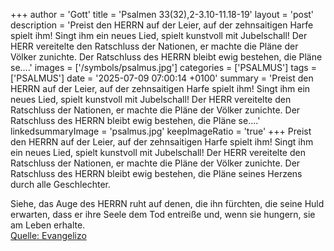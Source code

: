 +++
author = 'Gott'
title = 'Psalmen 33(32),2-3.10-11.18-19'
layout = 'post'
description = 'Preist den HERRN auf der Leier, auf der zehnsaitigen Harfe spielt ihm! Singt ihm ein neues Lied, spielt kunstvoll mit Jubelschall! Der HERR vereitelte den Ratschluss der Nationen, er machte die Pläne der Völker zunichte. Der Ratschluss des HERRN bleibt ewig bestehen, die Pläne se....'
images = ['/symbols/psalmus.jpg']
categories = ['PSALMUS']
tags = ['PSALMUS']
date = '2025-07-09 07:00:14 +0100'
summary = 'Preist den HERRN auf der Leier, auf der zehnsaitigen Harfe spielt ihm! Singt ihm ein neues Lied, spielt kunstvoll mit Jubelschall! Der HERR vereitelte den Ratschluss der Nationen, er machte die Pläne der Völker zunichte. Der Ratschluss des HERRN bleibt ewig bestehen, die Pläne se....'
linkedsummaryImage = 'psalmus.jpg'
keepImageRatio = 'true'
+++
Preist den HERRN auf der Leier, auf der zehnsaitigen Harfe spielt ihm!
Singt ihm ein neues Lied, spielt kunstvoll mit Jubelschall!
Der HERR vereitelte den Ratschluss der Nationen, er machte die Pläne der Völker zunichte.
Der Ratschluss des HERRN bleibt ewig bestehen, die Pläne seines Herzens durch alle Geschlechter.<!--more-->

Siehe, das Auge des HERRN ruht auf denen, die ihn fürchten, die seine Huld erwarten,
dass er ihre Seele dem Tod entreiße und, wenn sie hungern, sie am Leben erhalte.<br> [Quelle: Evangelizo](https://evangeliumtagfuertag.org/DE/gospel)